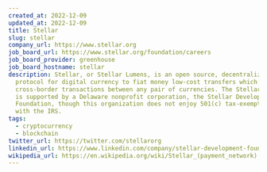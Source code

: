 ```yaml
---
created_at: 2022-12-09
updated_at: 2022-12-09
title: Stellar
slug: stellar
company_url: https://www.stellar.org
job_board_url: https://www.stellar.org/foundation/careers
job_board_provider: greenhouse
job_board_hostname: stellar
description: Stellar, or Stellar Lumens, is an open source, decentralized
  protocol for digital currency to fiat money low-cost transfers which allows
  cross-border transactions between any pair of currencies. The Stellar protocol
  is supported by a Delaware nonprofit corporation, the Stellar Development
  Foundation, though this organization does not enjoy 501(c) tax-exempt status
  with the IRS.
tags:
  - cryptocurrency
  - blockchain
twitter_url: https://twitter.com/stellarorg
linkedin_url: https://www.linkedin.com/company/stellar-development-foundation/
wikipedia_url: https://en.wikipedia.org/wiki/Stellar_(payment_network)
---
```


